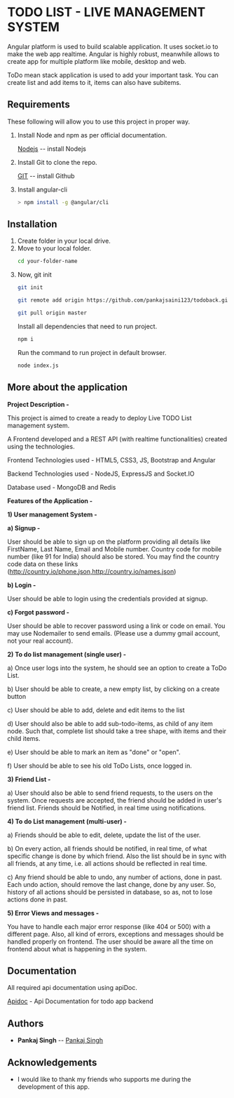 # TODO LIST - LIVE MANAGEMENT SYSTEM

Angular platform is used to build scalable application. It uses socket.io to make the web app realtime. Angular is highly robust, meanwhile allows to create app for multiple platform like mobile, desktop and web.

ToDo mean stack application is used to add your important task. You can create list and add items to it, items can also have subitems.

## Requirements
These following will allow you to use this project in proper way.
1. Install Node and npm as per official documentation.

    [Nodejs](https://nodejs.org/en/) -- install Nodejs
2. Install Git to clone the repo.

    [GIT](https://git-scm.com/downloads) -- install Github
3. Install angular-cli
   ```bash
   > npm install -g @angular/cli
   ```

## Installation

1. Create folder in your local drive.
2. Move to your local folder.
   ```bash
   cd your-folder-name
   ```
3. Now, git init
   ```bash
   git init
   ```
   ```bash
   git remote add origin https://github.com/pankajsaini123/todoback.git
   ```
   ```bash
   git pull origin master
   ```
   Install all dependencies that need to run project. 
   ```bash
   npm i
   ```
   Run the command to run project in default browser.
   ```bash
   node index.js
   ```

## More about the application
  **Project Description -**

This project is aimed to create a ready to deploy Live TODO List management system.

A Frontend developed and a REST API (with realtime functionalities) created using the technologies.

Frontend Technologies used - HTML5, CSS3, JS, Bootstrap and Angular

Backend Technologies used - NodeJS, ExpressJS and Socket.IO

Database used - MongoDB and Redis

**Features of the Application -**

**1) User management System -**

**a) Signup -**

User should be able to sign up on the platform providing all
details like FirstName, Last Name, Email and Mobile number. Country code for mobile number (like 91 for India) should also be stored. You may find the country code data on these links
(http://country.io/phone.json,http://country.io/names.json)

**b) Login -** 

User should be able to login using the credentials provided at
signup.

**c) Forgot password -** 

User should be able to recover password using a link or
code on email. You may use Nodemailer to send emails. (Please use a dummy gmail account, not your real account).

**2) To do list management (single user) -**


a) Once user logs into the system, he should see an option to create a ToDo List.

b) User should be able to create, a new empty list, by clicking on a create button

c) User should be able to add, delete and edit items to the list

d) User should also be able to add sub-todo-items, as child of any item node. Such that, complete list should take a tree shape, with items and their child items.

e) User should be able to mark an item as "done" or "open".

f) User should be able to see his old ToDo Lists, once logged in.

**3) Friend List -**

a) User should also be able to send friend requests, to the users on the system. Once requests are accepted, the friend should be added in user's friend list. Friends should be Notified, in real time using notifications.

**4) To do List management (multi-user) -**

a) Friends should be able to edit, delete, update the list of the user.

b) On every action, all friends should be notified, in real time, of what specific change is done by which friend. Also the list should be in sync with all friends, at any time, i.e. all actions should be reflected in real time.

c) Any friend should be able to undo, any number of actions, done in past. Each undo action, should remove the last change, done by any user. So, history of all actions should be persisted in database, so as, not to lose actions done in past.


**5) Error Views and messages -**

You have to handle each major error response (like 404 or 500) with a different page. Also, all kind of errors, exceptions and messages should be handled properly on frontend. The user should be aware all the time on frontend about what is happening in the system.

## Documentation

All required api documentation using apiDoc.

[Apidoc](https://pankajsaini123.github.io/todoback/) - Api Documentation for todo app backend

## Authors

- **Pankaj Singh** -- [Pankaj Singh](https://github.com/pankajsaini123)

## Acknowledgements

- I would like to thank my friends who supports me during the development of this app.
